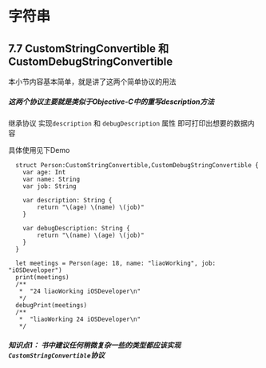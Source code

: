 # 字符串

## 7.7 CustomStringConvertible 和 CustomDebugStringConvertible
本小节内容基本简单，就是讲了这两个简单协议的用法

##### 这两个协议主要就是类似于Objective-C中的重写description方法
继承协议   实现```description``` 和 ```debugDescription``` 属性 即可打印出想要的数据内容

 具体使用见下Demo

      struct Person:CustomStringConvertible,CustomDebugStringConvertible {
        var age: Int
        var name: String
        var job: String

        var description: String {
            return "\(age) \(name) \(job)"
        }

        var debugDescription: String {
            return "\(name) \(age) \(job)"
        }
      }

      let meetings = Person(age: 18, name: "liaoWorking", job: "iOSDeveloper")
      print(meetings)
      /**
       *  "24 liaoWorking iOSDeveloper\n"
       */
      debugPrint(meetings)
      /**
       *  "liaoWorking 24 iOSDeveloper\n"
       */

##### 知识点1： 书中建议任何稍微复杂一些的类型都应该实现 ```CustomStringConvertible```协议
